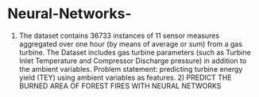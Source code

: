 # Neural-Networks-
1) The dataset contains 36733 instances of 11 sensor measures aggregated over one hour (by means of average or sum) from a gas turbine.  The Dataset includes gas turbine parameters (such as Turbine Inlet Temperature and Compressor Discharge pressure) in addition to the ambient variables.    Problem statement: predicting turbine energy yield (TEY) using ambient variables as features.   2)  PREDICT THE BURNED AREA OF FOREST FIRES WITH NEURAL NETWORKS
